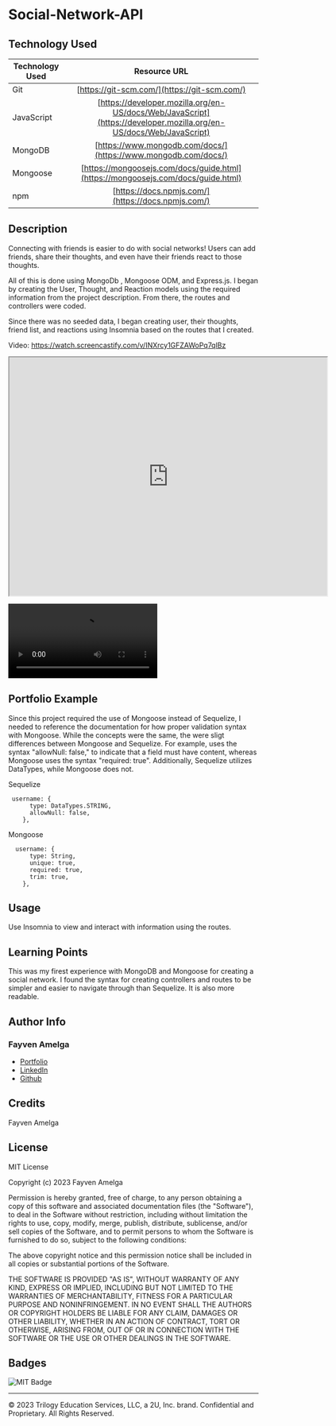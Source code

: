 # Social-Network-API

## Technology Used 

| Technology Used         | Resource URL           | 
| ------------- |:-------------:| 
|  Git | [https://git-scm.com/](https://git-scm.com/)     |    
| JavaScript    | [https://developer.mozilla.org/en-US/docs/Web/JavaScript](https://developer.mozilla.org/en-US/docs/Web/JavaScript) | 
| MongoDB   | [https://www.mongodb.com/docs/](https://www.mongodb.com/docs/) |
| Mongoose    | [https://mongoosejs.com/docs/guide.html](https://mongoosejs.com/docs/guide.html) |
| npm    | [https://docs.npmjs.com/](https://docs.npmjs.com/) | 

## Description 


Connecting with friends is easier to do with social networks! Users can add friends, share their thoughts, and even have their friends react to those thoughts. 

All of this is done using MongoDb , Mongoose ODM, and Express.js. I began by creating the User, Thought, and Reaction models using the required information from the project description. From there, the routes and controllers were coded. 

Since there was no seeded data, I began creating user, their thoughts, friend list, and reactions using Insomnia based on the routes that I created.

Video: https://watch.screencastify.com/v/INXrcy1GFZAWoPq7qlBz
<iframe src="https://drive.google.com/file/d/19rYALZGjxyFkNIHyrMKq6GPxbLq31H-E/preview" width="640" height="480"></iframe>

![Walk Through Video](/assests/videos/Social%20Network%20API%20Video.webm)

## Portfolio Example

Since this project required the use of Mongoose instead of Sequelize, I needed to reference the documentation for how proper validation syntax with Mongoose. While the concepts were the same, the were sligt differences between Mongoose and Sequelize. For example, uses the syntax "allowNull: false," to indicate that a field must have content, whereas Mongoose uses the syntax "required: true". Additionally, Sequelize utilizes DataTypes, while Mongoose does not.


Sequelize

```
 username: {
      type: DataTypes.STRING,
      allowNull: false,
    },

```

Mongoose

```
  username: {
      type: String,
      unique: true,
      required: true,
      trim: true,
    },

```


## Usage 

Use Insomnia to view and interact with information using the routes.


## Learning Points 

This was my firest experience with MongoDB and Mongoose for creating a social network. I found the syntax for creating controllers and routes to be simpler and easier to navigate through than Sequelize. It is also more readable.


## Author Info

### Fayven Amelga 


* [Portfolio](https://famelga.github.io/Portfolio/)
* [LinkedIn](https://www.linkedin.com/in/fayven-amelga-b09b17b6/)
* [Github](https://github.com/famelga)



## Credits

Fayven Amelga




## License

MIT License

Copyright (c) 2023 Fayven Amelga

Permission is hereby granted, free of charge, to any person obtaining a copy
of this software and associated documentation files (the "Software"), to deal
in the Software without restriction, including without limitation the rights
to use, copy, modify, merge, publish, distribute, sublicense, and/or sell
copies of the Software, and to permit persons to whom the Software is
furnished to do so, subject to the following conditions:

The above copyright notice and this permission notice shall be included in all
copies or substantial portions of the Software.

THE SOFTWARE IS PROVIDED "AS IS", WITHOUT WARRANTY OF ANY KIND, EXPRESS OR
IMPLIED, INCLUDING BUT NOT LIMITED TO THE WARRANTIES OF MERCHANTABILITY,
FITNESS FOR A PARTICULAR PURPOSE AND NONINFRINGEMENT. IN NO EVENT SHALL THE
AUTHORS OR COPYRIGHT HOLDERS BE LIABLE FOR ANY CLAIM, DAMAGES OR OTHER
LIABILITY, WHETHER IN AN ACTION OF CONTRACT, TORT OR OTHERWISE, ARISING FROM,
OUT OF OR IN CONNECTION WITH THE SOFTWARE OR THE USE OR OTHER DEALINGS IN THE
SOFTWARE.

## Badges

![MIT Badge](https://img.shields.io/badge/license-MIT-blue)

---

© 2023 Trilogy Education Services, LLC, a 2U, Inc. brand. Confidential and Proprietary. All Rights Reserved.